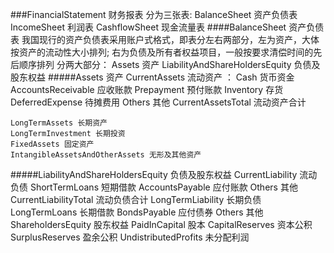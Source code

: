 ###FinancialStatement 财务报表 
    分为三张表:
    BalanceSheet 资产负债表
    IncomeSheet 利润表
    CashflowSheet 现金流量表
####BalanceSheet 资产负债表
    我国现行的资产负债表采用账户式格式，即表分左右两部分，左为资产，大体按资产的流动性大小排列;
    右为负债及所有者权益项目，一般按要求清偿时间的先后顺序排列
    分两大部分：
    Assets 资产
    LiabilityAndShareHoldersEquity 负债及股东权益
#####Assets 资产
    CurrentAssets 流动资产 ：
    Cash 货币资金
    AccountsReceivable 应收账款
    Prepayment 预付账款
    Inventory 存货
    DeferredExpense 待摊费用
    Others 其他
    CurrentAssetsTotal 流动资产合计

    LongTermAssets 长期资产
    LongTermInvestment 长期投资
    FixedAssets 固定资产
    IntangibleAssetsAndOtherAssets 无形及其他资产
    
#####LiabilityAndShareHoldersEquity 负债及股东权益
    CurrentLiability 流动负债
    ShortTermLoans 短期借款
    AccountsPayable 应付账款
    Others 其他
    CurrentLiabilityTotal 流动负债合计
    LongTermLiability 长期负债
    LongTermLoans 长期借款
    BondsPayable 应付债券
    Others 其他
    ShareholdersEquity 股东权益
    PaidInCapital 股本
    CapitalReserves 资本公积
    SurplusReserves 盈余公积
    UndistributedProfits 未分配利润